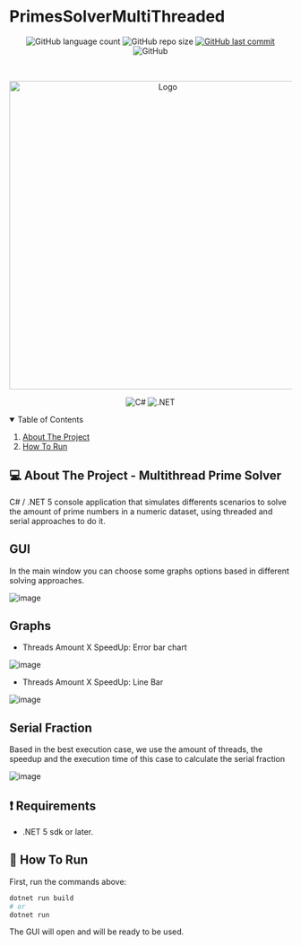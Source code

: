 # PrimesSolverMultiThreaded

<p align="center">
  <img alt="GitHub language count" src="https://img.shields.io/github/languages/count/GabrielBueno200/PrimesSolverMultiThreaded">

  <img alt="GitHub repo size" src="https://img.shields.io/github/repo-size/GabrielBueno200/PrimesSolverMultiThreaded">
  
  <a href="https://github.com/GabrielBueno200/monty-hall">
    <img alt="GitHub last commit" src="https://img.shields.io/github/last-commit/GabrielBueno200/PrimesSolverMultiThreaded">
  </a>
  
   <img alt="GitHub" src="https://img.shields.io/github/license/GabrielBueno200/PrimesSolverMultiThreaded">
</p>

<!-- PROJECT LOGO -->
<br />
<p align="center">
  <a href="#">
    <img src="https://www.mathcad.com/-/media/Images/Blog/post/mathcad-blog/2020/june/prime-numbers-featured.png?h=450&w=900&la=en&hash=AD76300A2E6C4BEE2BD38267395748B2" alt="Logo" width="550">
  </a>
</p>

<p align="center">
  <img alt="C#" src="https://img.shields.io/badge/C%23-239120?style=for-the-badge&logo=c-sharp&logoColor=white"/>
  <img alt=".NET" src="https://img.shields.io/badge/.NET-5C2D91?style=for-the-badge&logo=.net&logoColor=white"/>
</p>



<!-- TABLE OF CONTENTS -->
<details open="open">
  <summary>Table of Contents</summary>
  <ol>
    <li>
      <a href="#-about-the-project">About The Project</a>
    </li>
    <li>
      <a href="#-how-to-run">How To Run</a>
    </li>
  </ol>
</details>


<!-- ABOUT THE PROJECT -->
## 💻 About The Project - Multithread Prime Solver
C# / .NET 5 console application that simulates differents scenarios to solve the amount of prime numbers in a numeric dataset, using threaded and serial approaches to do it.

## GUI
In the main window you can choose some graphs options based in different solving approaches.

![image](https://user-images.githubusercontent.com/56837996/158877974-97b05c10-587a-4be6-bcb5-ef3192f1eb7b.png)

## Graphs
- Threads Amount X SpeedUp: Error bar chart

![image](https://user-images.githubusercontent.com/56837996/158878017-5f5d338b-4d38-49b7-983b-8014bdf2356c.png)

- Threads Amount X SpeedUp: Line Bar

![image](https://user-images.githubusercontent.com/56837996/158878199-f943ed22-f0c2-4468-b3b3-6c34ba89efc8.png)

## Serial Fraction
Based in the best execution case, we use the amount of threads, the speedup and the execution time of this case to calculate the serial fraction

![image](https://user-images.githubusercontent.com/56837996/158878228-f25d8144-5226-4cd6-8896-7261c4fc94c2.png)


## ❗ Requirements
* .NET 5 sdk or later.

<!-- HOW TO RUN -->
## 🚀 How To Run
 
First, run the commands above:

```bash
dotnet run build
# or
dotnet run
```

The GUI will open and will be ready to be used.
